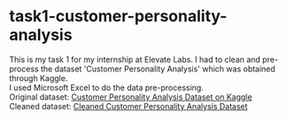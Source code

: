 # task1-customer-personality-analysis
This is my task 1 for my internship at Elevate Labs. I had to clean and pre-process the dataset 'Customer Personality Analysis' which was obtained through Kaggle.
<br>
I used Microsoft Excel to do the data pre-processing.
<br>
Original dataset: [Customer Personality Analysis Dataset on Kaggle](https://www.kaggle.com/datasets/imakash3011/customer-personality-analysis)
<br>
Cleaned dataset: [Cleaned Customer Personality Analysis Dataset](https://docs.google.com/spreadsheets/d/1B75fca2SOugzW5kjZ0HThUfLXRTifyEU/edit?usp=sharing&ouid=106760994882511478209&rtpof=true&sd=true)


